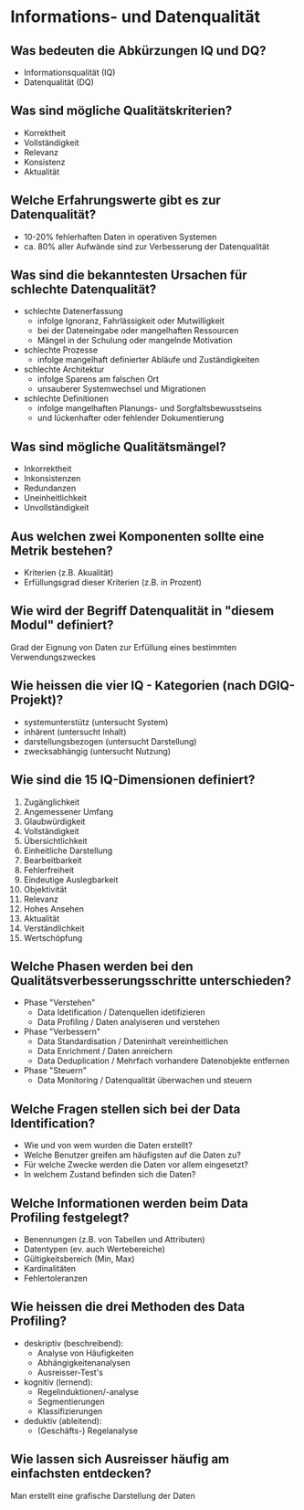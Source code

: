 # Informations- und Datenqualität

## Was bedeuten die Abkürzungen IQ und DQ?
* Informationsqualität (IQ)
* Datenqualität (DQ)

## Was sind mögliche Qualitätskriterien?
* Korrektheit
* Vollständigkeit
* Relevanz
* Konsistenz
* Aktualität

## Welche Erfahrungswerte gibt es zur Datenqualität?
* 10-20% fehlerhaften Daten in operativen Systemen
* ca. 80% aller Aufwände sind zur Verbesserung der Datenqualität 

## Was sind die bekanntesten Ursachen für schlechte Datenqualität?
* schlechte Datenerfassung
    * infolge Ignoranz, Fahrlässigkeit oder Mutwilligkeit 
    * bei der Dateneingabe oder mangelhaften Ressourcen
    * Mängel in der Schulung oder mangelnde Motivation
* schlechte Prozesse
    * infolge mangelhaft definierter Abläufe und Zuständigkeiten 
* schlechte Architektur
    * infolge Sparens am falschen Ort
    * unsauberer Systemwechsel und Migrationen
* schlechte Definitionen
    * infolge mangelhaften Planungs- und Sorgfaltsbewusstseins 
    * und lückenhafter oder fehlender Dokumentierung 

## Was sind mögliche Qualitätsmängel?
* Inkorrektheit
* Inkonsistenzen
* Redundanzen
* Uneinheitlichkeit
* Unvollständigkeit

## Aus welchen zwei Komponenten sollte eine Metrik bestehen? 
* Kriterien (z.B. Akualität)
* Erfüllungsgrad dieser Kriterien (z.B. in Prozent)

## Wie wird der Begriff Datenqualität in "diesem Modul" definiert?
Grad der Eignung von Daten zur Erfüllung eines bestimmten Verwendungszweckes

## Wie heissen die vier IQ - Kategorien (nach DGIQ-Projekt)?
* systemunterstütz (untersucht System)
* inhärent (untersucht Inhalt)
* darstellungsbezogen (untersucht Darstellung)
* zwecksabhängig (untersucht Nutzung)

## Wie sind die 15 IQ-Dimensionen definiert?
1. Zugänglichkeit
2. Angemessener Umfang
3. Glaubwürdigkeit
4. Vollständigkeit
5. Übersichtlichkeit
6. Einheitliche Darstellung
7. Bearbeitbarkeit
8. Fehlerfreiheit
9. Eindeutige Auslegbarkeit
10. Objektivität
11. Relevanz
12. Hohes Ansehen
13. Aktualität
14. Verständlichkeit
15. Wertschöpfung

## Welche Phasen werden bei den Qualitätsverbesserungsschritte unterschieden?
* Phase "Verstehen"
    * Data Idetification / Datenquellen idetifizieren
    * Data Profiling / Daten analyiseren und verstehen
* Phase "Verbessern"
    * Data Standardisation / Dateninhalt vereinheitlichen
    * Data Enrichment / Daten anreichern
    * Data Deduplication / Mehrfach vorhandere Datenobjekte entfernen
* Phase "Steuern"
    * Data Monitoring / Datenqualität überwachen und steuern

## Welche Fragen stellen sich bei der Data Identification?
* Wie und von wem wurden die Daten erstellt?
* Welche Benutzer greifen am häufigsten auf die Daten zu?
* Für welche Zwecke werden die Daten vor allem eingesetzt?
* In welchem Zustand befinden sich die Daten?

## Welche Informationen werden beim Data Profiling festgelegt?
* Benennungen (z.B. von Tabellen und Attributen)
* Datentypen (ev. auch Wertebereiche)
* Gültigkeitsbereich (Min, Max)
* Kardinalitäten
* Fehlertoleranzen

## Wie heissen die drei Methoden des Data Profiling?
* deskriptiv (beschreibend): 
    * Analyse von Häufigkeiten
    * Abhängigkeitenanalysen
    * Ausreisser-Test's
* kognitiv (lernend): 
    * Regelinduktionen/-analyse
    * Segmentierungen
    * Klassifizierungen
* deduktiv (ableitend): 
    * (Geschäfts-) Regelanalyse

## Wie lassen sich Ausreisser häufig am einfachsten entdecken?
Man erstellt eine grafische Darstellung der Daten

